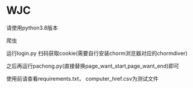 # WJC

请使用python3.8版本

爬虫

运行login.py 扫码获取cookie(需要自行安装chorm浏览器对应的chormdiver)

之后再运行pachong.py(直接替换page_want_start,page_want_end)即可

使用前请查看requirements.txt，   computer_href.csv为测试文件




